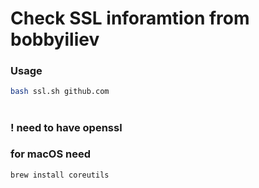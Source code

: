 # Check SSL inforamtion from bobbyiliev

### Usage
```bash
bash ssl.sh github.com
```

#

### ! need to have openssl

### for macOS need
```bash
brew install coreutils
```